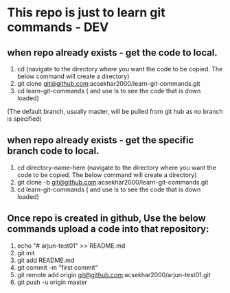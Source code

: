 # This repo is just to learn git commands - DEV
## when repo already exists - get the code to local.

1. cd <directory-name-here> (navigate to the directory where you want the code to be copied. The below command will create a directory)
2. git clone git@github.com:acsekhar2000/learn-git-commands.git
3. cd learn-git-commands ( and use ls to see the code that is down loaded)

(The default branch, usually master, will be pulled from git hub as no branch is specified)

## when repo already exists - get the specific branch code to local.

1. cd directory-name-here (navigate to the directory where you want the code to be copied. The below command will create a directory)
2. git clone -b <branch-name> git@github.com:acsekhar2000/learn-git-commands.git
3. cd learn-git-commands ( and use ls to see the code that is down loaded)




## Once repo is created in  github, Use the below commands upload a code into that repository:

1. echo "# arjun-test01" >> README.md  
2. git init  
3. git add README.md  
4. git commit -m "first commit"  
5. git remote add origin git@github.com:acsekhar2000/arjun-test01.git  
6. git push -u origin master 
